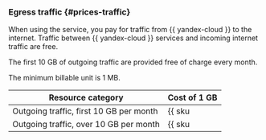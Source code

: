### Egress traffic {#prices-traffic}

When using the service, you pay for traffic from {{ yandex-cloud }} to the internet. Traffic between {{ yandex-cloud }} services and incoming internet traffic are free.

The first 10 GB of outgoing traffic are provided free of charge every month.

The minimum billable unit is 1 MB.

| Resource category | Cost of 1 GB |
--- | ---
| Outgoing traffic, first 10 GB per month | {{ sku|KZT|network.egress.inet|string }} |
| Outgoing traffic, over 10 GB per month | {{ sku|KZT|network.egress.inet|pricingRate.10|string }} |